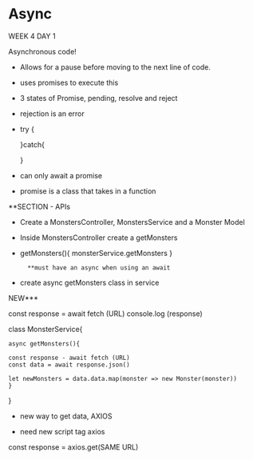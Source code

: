 # Async


WEEK 4 DAY 1

Asynchronous code!

* Allows for a pause before moving to the next line of code.

* uses promises to execute this

* 3 states of Promise, pending, resolve and reject

* rejection is an error

*   try {

    }catch{

    }

* can only await a promise

- promise is a class that takes in a function

**SECTION - APIs

* Create a MonstersController, MonstersService and a Monster Model

* Inside MonstersController create a getMonsters

* getMonsters(){
    monsterService.getMonsters
}

        **must have an async when using an await
* create async getMonsters class in service

NEW*** 

const response = await fetch (URL)
console.log (response)

class MonsterService{
    
    async getMonsters(){

    const response - await fetch (URL)
    const data = await response.json()

    let newMonsters = data.data.map(monster => new Monster(monster))
    }

}


* new way to get data, AXIOS

- need new script tag axios

const response = axios.get(SAME URL)




